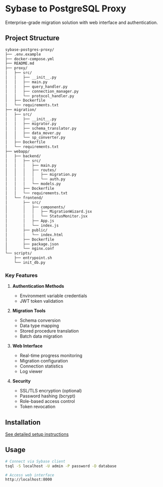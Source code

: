 # Sybase to PostgreSQL Proxy
Enterprise-grade migration solution with web interface and authentication.

## Project Structure
```markdown
sybase-postgres-proxy/
├── .env.example
├── docker-compose.yml
├── README.md
├── proxy/
│   ├── src/
│   │   ├── __init__.py
│   │   ├── main.py
│   │   ├── query_handler.py
│   │   ├── connection_manager.py
│   │   └── protocol_handler.py
│   ├── Dockerfile
│   └── requirements.txt
├── migration/
│   ├── src/
│   │   ├── __init__.py
│   │   ├── migrator.py
│   │   ├── schema_translator.py
│   │   ├── data_mover.py
│   │   └── sp_converter.py
│   ├── Dockerfile
│   └── requirements.txt
├── webapp/
│   ├── backend/
│   │   ├── src/
│   │   │   ├── main.py
│   │   │   ├── routes/
│   │   │   │   ├── migration.py
│   │   │   │   └── auth.py
│   │   │   └── models.py
│   │   ├── Dockerfile
│   │   └── requirements.txt
│   └── frontend/
│       ├── src/
│       │   ├── components/
│       │   │   ├── MigrationWizard.jsx
│       │   │   └── StatusMonitor.jsx
│       │   ├── App.js
│       │   └── index.js
│       ├── public/
│       │   └── index.html
│       ├── Dockerfile
│       ├── package.json
│       └── nginx.conf
└── scripts/
    ├── entrypoint.sh
    └── init_db.py
```

### **Key Features**

1. **Authentication Methods**
   - Environment variable credentials
   - JWT token validation

2. **Migration Tools**
   - Schema conversion
   - Data type mapping
   - Stored procedure translation
   - Batch data migration

3. **Web Interface**
   - Real-time progress monitoring
   - Migration configuration
   - Connection statistics
   - Log viewer

4. **Security**
   - SSL/TLS encryption (optional)
   - Password hashing (bcrypt)
   - Role-based access control
   - Token revocation


## Installation

[See detailed setup instructions](docs/SETUP.md)


## Usage

```bash
# Connect via Sybase client
tsql -S localhost -U admin -P password -D database

# Access web interface
http://localhost:8000

